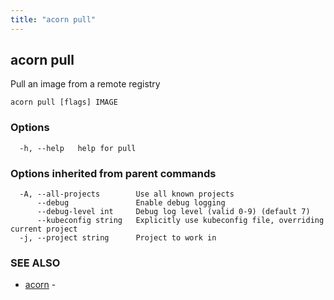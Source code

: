 ```yaml
---
title: "acorn pull"
---
```

## acorn pull

Pull an image from a remote registry

```
acorn pull [flags] IMAGE
```

### Options

```
  -h, --help   help for pull
```

### Options inherited from parent commands

```
  -A, --all-projects        Use all known projects
      --debug               Enable debug logging
      --debug-level int     Debug log level (valid 0-9) (default 7)
      --kubeconfig string   Explicitly use kubeconfig file, overriding current project
  -j, --project string      Project to work in
```

### SEE ALSO

* [acorn](acorn.md)	 - 

